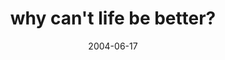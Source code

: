 ---
layout: base.njk
title : 'why can&#39;t life be better?' 
view_title : 'why can&#39;t life be better?' 
year : '2004' 
date : '2004-06-17' 
img_file : '/drawing/whycantlifebebetter.png' 
html_file : 'whycantlifebebetter' 
next_html : 'wouldntitbenicer.html' 
year_order : '105' 
permalink : "title/{{html_file}}.html"
---